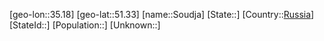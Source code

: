 ﻿---
location: [51.33,35.18]
type: City
tags:
- geo/City


SpocWebEntityId: 34390
isDeleted: false
confidential: public

---
[geo-lon::35.18]
[geo-lat::51.33]
[name::Soudja]
[State::]
[Country::[Russia](geo/Continent/Europe/Russia.md)]
[StateId::]
[Population::]
[Unknown::]

